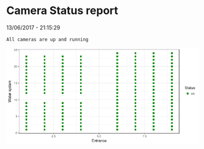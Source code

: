 Camera Status report
================
13/06/2017 - 21:15:29

    All cameras are up and running

![](camreport_files/figure-markdown_github/unnamed-chunk-2-1.png)
